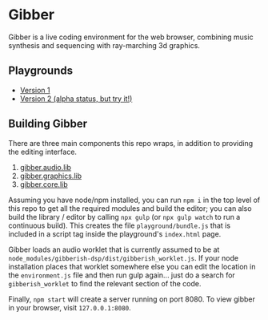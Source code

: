 # Gibber #
Gibber is a live coding environment for the web browser, combining music synthesis and sequencing with ray-marching 3d graphics.

## Playgrounds ##
- [Version 1](https://gibber.cc)
- [Version 2 (alpha status, but try it!)](https://gibber-cc.github.io/gibber/playground)

## Building Gibber ##
There are three main components this repo wraps, in addition to providing the editing interface.

1. [gibber.audio.lib](https://github.com/charlieroberts/gibber.audio.lib)
2. [gibber.graphics.lib](https://github.com/charlieroberts/gibber.graphics.lib)
3. [gibber.core.lib](https://github.com/charlieroberts/gibber.core.lib)

Assuming you have node/npm installed, you can run `npm i` in the top level of this repo to get all the required modules and build the editor; you can also build the library / editor by calling `npx gulp` (or `npx gulp watch` to run a continuous build). This creates the file `playground/bundle.js` that is included in a script tag inside the playground's `index.html` page.

Gibber loads an audio worklet that is currently assumed to be at `node_modules/gibberish-dsp/dist/gibberish_worklet.js`. If your node installation places that worklet somewhere else you can edit the location in the `environment.js` file and then run gulp again... just do a search for `gibberish_worklet` to find the relevant section of the code.

Finally, `npm start` will create a server running on port 8080. To view gibber in your browser, visit `127.0.0.1:8080`.

